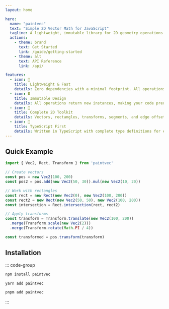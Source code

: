 ```yaml
---
layout: home

hero:
  name: "paintvec"
  text: "Simple 2D Vector Math for JavaScript"
  tagline: A lightweight, immutable library for 2D geometry operations with TypeScript support
  actions:
    - theme: brand
      text: Get Started
      link: /guide/getting-started
    - theme: alt
      text: API Reference
      link: /api/

features:
  - icon: 🚀
    title: Lightweight & Fast
    details: Zero dependencies with a minimal footprint. All operations are optimized for performance.
  - icon: 🔒
    title: Immutable Design
    details: All operations return new instances, making your code predictable and easy to debug.
  - icon: 📐
    title: Complete 2D Toolkit
    details: Vectors, rectangles, transforms, segments, and edge offsets - everything you need for 2D graphics.
  - icon: 🎯
    title: TypeScript First
    details: Written in TypeScript with complete type definitions for excellent IDE support.
---
```


## Quick Example

```typescript
import { Vec2, Rect, Transform } from 'paintvec'

// Create vectors
const pos = new Vec2(100, 200)
const pos2 = pos.add(new Vec2(50, 30)).mul(new Vec2(10, 20))

// Work with rectangles  
const rect = new Rect(new Vec2(0), new Vec2(100, 200))
const rect2 = new Rect(new Vec2(50, 50), new Vec2(100, 200))
const intersection = Rect.intersection(rect, rect2)

// Apply transforms
const transform = Transform.translate(new Vec2(100, 200))
  .merge(Transform.scale(new Vec2(2)))
  .merge(Transform.rotate(Math.PI / 4))

const transformed = pos.transform(transform)
```

## Installation

::: code-group

```sh [npm]
npm install paintvec
```

```sh [yarn]
yarn add paintvec
```

```sh [pnpm]
pnpm add paintvec
```

:::